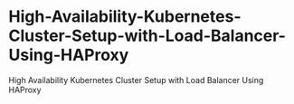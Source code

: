 # High-Availability-Kubernetes-Cluster-Setup-with-Load-Balancer-Using-HAProxy
High Availability Kubernetes Cluster Setup with Load Balancer Using HAProxy
